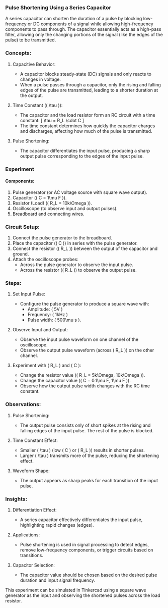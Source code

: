 ### Pulse Shortening Using a Series Capacitor

A series capacitor can shorten the duration of a pulse by blocking low-frequency or DC components of a signal while allowing high-frequency components to pass through. The capacitor essentially acts as a high-pass filter, allowing only the changing portions of the signal (like the edges of the pulse) to be transmitted.

### Concepts:

1. Capacitive Behavior:
   - A capacitor blocks steady-state (DC) signals and only reacts to changes in voltage.
   - When a pulse passes through a capacitor, only the rising and falling edges of the pulse are transmitted, leading to a shorter duration at the output.

2. Time Constant (\( \tau \)):
   - The capacitor and the load resistor form an RC circuit with a time constant:
     \[
     \tau = R_L \cdot C
     \]
   - The time constant determines how quickly the capacitor charges and discharges, affecting how much of the pulse is transmitted.

3. Pulse Shortening:
   - The capacitor differentiates the input pulse, producing a sharp output pulse corresponding to the edges of the input pulse.

### Experiment

#### Components:
1. Pulse generator (or AC voltage source with square wave output).
2. Capacitor (\( C = 1\mu F \)).
3. Resistor (Load) (\( R_L = 10k\Omega \)).
4. Oscilloscope (to observe input and output pulses).
5. Breadboard and connecting wires.

### Circuit Setup:
1. Connect the pulse generator to the breadboard.
2. Place the capacitor (\( C \)) in series with the pulse generator.
3. Connect the resistor (\( R_L \)) between the output of the capacitor and ground.
4. Attach the oscilloscope probes:
   - Across the pulse generator to observe the input pulse.
   - Across the resistor (\( R_L \)) to observe the output pulse.

### Steps:

1. Set Input Pulse:
   - Configure the pulse generator to produce a square wave with:
     - Amplitude: \( 5V \)
     - Frequency: \( 1kHz \)
     - Pulse width: \( 500\mu s \).

2. Observe Input and Output:
   - Observe the input pulse waveform on one channel of the oscilloscope.
   - Observe the output pulse waveform (across \( R_L \)) on the other channel.

3. Experiment with \( R_L \) and \( C \):
   - Change the resistor value (\( R_L = 5k\Omega, 10k\Omega \)).
   - Change the capacitor value (\( C = 0.1\mu F, 1\mu F \)).
   - Observe how the output pulse width changes with the RC time constant.

### Observations:

1. Pulse Shortening:
   - The output pulse consists only of short spikes at the rising and falling edges of the input pulse. The rest of the pulse is blocked.

2. Time Constant Effect:
   - Smaller \( \tau \) (low \( C \) or \( R_L \)) results in shorter pulses.
   - Larger \( \tau \) transmits more of the pulse, reducing the shortening effect.

3. Waveform Shape:
   - The output appears as sharp peaks for each transition of the input pulse.

### Insights:

1. Differentiation Effect:
   - A series capacitor effectively differentiates the input pulse, highlighting rapid changes (edges).

2. Applications:
   - Pulse shortening is used in signal processing to detect edges, remove low-frequency components, or trigger circuits based on transitions.

3. Capacitor Selection:
   - The capacitor value should be chosen based on the desired pulse duration and input signal frequency.

This experiment can be simulated in Tinkercad using a square wave generator as the input and observing the shortened pulses across the load resistor.
